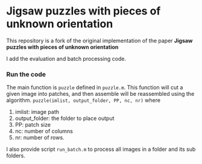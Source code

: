 # Jigsaw puzzles with pieces of unknown orientation

This repository is a fork of the original implementation of the paper **Jigsaw puzzles with pieces of unknown orientation**

I add the evaluation and batch processing code.

### Run the code
The main function is `puzzle` defined in `puzzle.m`. This function will cut a given image into patches, and then assemble will be reassembled using the algorithm.
``
puzzle(imlist, output_folder, PP, nc, nr)
``
where
1. imlist: image path
2. output_folder: the folder to place output
3. PP: patch size
4. nc: number of columns
5. nr: number of rows.

I also provide script `run_batch.m` to process all images in a folder and its sub folders.
